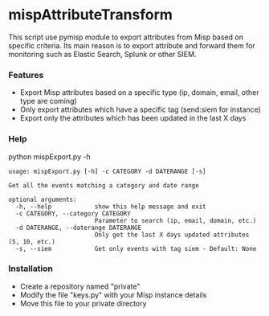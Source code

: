 # mispAttributeTransform

This script use pymisp module to export attributes from Misp based on specific criteria. Its main reason is to export attribute and forward them for monitoring such as Elastic Search, Splunk or other SIEM.


### Features
* Export Misp attributes based on a specific type (ip, domain, email, other type are coming)
* Only export attributes which have a specific tag (send:siem for instance)
* Export only the attributes which has been updated in the last X days

### Help
python mispExport.py -h
```
usage: mispExport.py [-h] -c CATEGORY -d DATERANGE [-s]

Get all the events matching a category and date range

optional arguments:
  -h, --help            show this help message and exit
  -c CATEGORY, --category CATEGORY
                        Parameter to search (ip, email, domain, etc.)
  -d DATERANGE, --daterange DATERANGE
                        Only get the last X days updated attributes (5, 10, etc.)
  -s, --siem            Get only events with tag siem - Default: None
```

### Installation
* Create a repository named "private"
* Modify the file "keys.py" with your Misp instance details
* Move this file to your private directory
